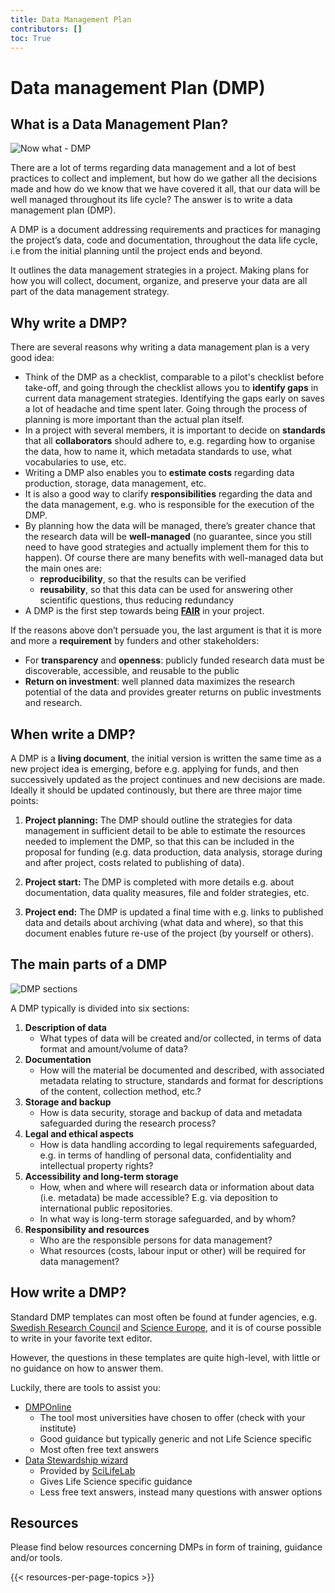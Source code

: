 ```yaml
---
title: Data Management Plan
contributors: []
toc: True
---
```


# Data management Plan (DMP)

## What is a Data Management Plan?
<img class="img-fluid" src="/img/illustrations/now-what.jpg" alt="Now what - DMP">

There are a lot of terms regarding data management and a lot of best practices to collect and implement, but how do we gather all the decisions made and how do we know that we have covered it all, that our data will be well managed throughout its life cycle? The answer is to write a data management plan (DMP).

A DMP is a document addressing requirements and practices for managing the project’s data, code and documentation, throughout the data life cycle, i.e from the initial planning until the project ends and beyond.

It outlines the data management strategies in a project. Making plans for how you will collect, document, organize, and preserve your data are all part of the data management strategy.

## Why write a DMP?
There are several reasons why writing a data management plan is a very good idea:
* Think of the DMP as a checklist, comparable to a pilot's checklist before take-off, and going through the checklist allows you to **identify gaps** in current data management strategies. Identifying the gaps early on saves a lot of headache and time spent later. Going through the process of planning is more important than the actual plan itself.
* In a project with several members, it is important to decide on **standards** that all **collaborators** should adhere to, e.g. regarding how to organise the data, how to name it, which metadata standards to use, what vocabularies to use, etc.
* Writing a DMP also enables you to **estimate costs** regarding data production, storage, data management, etc.
* It is also a good way to clarify **responsibilities** regarding the data and the data management, e.g. who is responsible for the execution of the DMP.
* By planning how the data will be managed, there’s greater chance that the research data will be **well-managed** (no guarantee, since you still need to have good strategies and actually implement them for this to happen). Of course there are many benefits with well-managed data but the main ones are:
  * **reproducibility**, so that the results can be verified
  * **reusability**, so that this data can be used for answering other scientific questions, thus reducing redundancy
* A DMP is the first step towards being [**FAIR**](/topic/fair-principles) in your project.

If the reasons above don’t persuade you, the last argument is that it is more and more a **requirement** by funders and other stakeholders:
* For **transparency** and **openness**: publicly funded research data must be discoverable, accessible, and reusable to the public
* **Return on investment**: well planned data maximizes the research potential of the data and provides greater returns on public investments and research.


## When write a DMP?
A DMP is a **living document**, the initial version is written the same time as a new project idea is emerging, before e.g. applying for funds, and then successively updated as the project continues and new decisions are made. Ideally it should be updated continously, but there are three major time points:

1. **Project planning:** The DMP should outline the strategies for data management in sufficient detail to be able to estimate the resources needed to implement the DMP, so that this can be included in the proposal for funding (e.g. data production, data analysis, storage during and after project, costs related to publishing of data).

2. **Project start:** The DMP is completed with more details e.g. about documentation, data quality measures, file and folder strategies, etc.

3. **Project end:** The DMP is updated a final time with e.g. links to published data and details about archiving (what data and where), so that this document enables future re-use of the project (by yourself or others).

## The main parts of a DMP

<img class="img-fluid" src="/img/illustrations/dmp-sections.PNG" alt="DMP sections"><br>

A DMP typically is divided into six sections:

1. **Description of data**
    * What types of data will be created and/or collected, in terms of data format and amount/volume of data?
2. **Documentation**
    * How will the material be documented and described, with associated metadata relating to structure, standards and format for descriptions of the content, collection method, etc.?
3. **Storage and backup**
    * How is data security, storage and backup of data and metadata safeguarded during the research process?
4. **Legal and ethical aspects**
    * How is data handling according to legal requirements safeguarded, e.g. in terms of handling of personal data, confidentiality and intellectual property rights?
5. **Accessibility and long-term storage**
    * How, when and where will research data or information about data (i.e. metadata) be made accessible? E.g. via deposition to international public repositories.
    * In what way is long-term storage safeguarded, and by whom? 
6. **Responsibility and resources**
    * Who are the responsible persons for data management?
    * What resources (costs, labour input or other) will be required for data management?

## How write a DMP?
Standard DMP templates can most often be found at funder agencies, e.g. [Swedish Research Council](https://www.vr.se/english/applying-for-funding/requirements-terms-and-conditions/producing-a-data-management-plan/data-management-plan-template.html) and [Science Europe](https://www.scienceeurope.org/media/jezkhnoo/se_rdm_practical_guide_final.pdf), and it is of course possible to write in your favorite text editor.

However, the questions in these templates are quite high-level, with little or no guidance on how to answer them.

Luckily, there are tools to assist you: 

* [DMPOnline](https://dmponline.dcc.ac.uk/) 
  - The tool most universities have chosen to offer (check with your institute)
  - Good guidance but typically generic and not Life Science specific
  - Most often free text answers
* [Data Stewardship wizard](http://dsw.scilifelab.se/) 
  - Provided by [SciLifeLab](https://www.scilifelab.se)
  - Gives Life Science specific guidance
  - Less free text answers, instead many questions with answer options

## Resources
Please find below resources concerning DMPs in form of training, guidance and/or tools.

{{< resources-per-page-topics >}}
